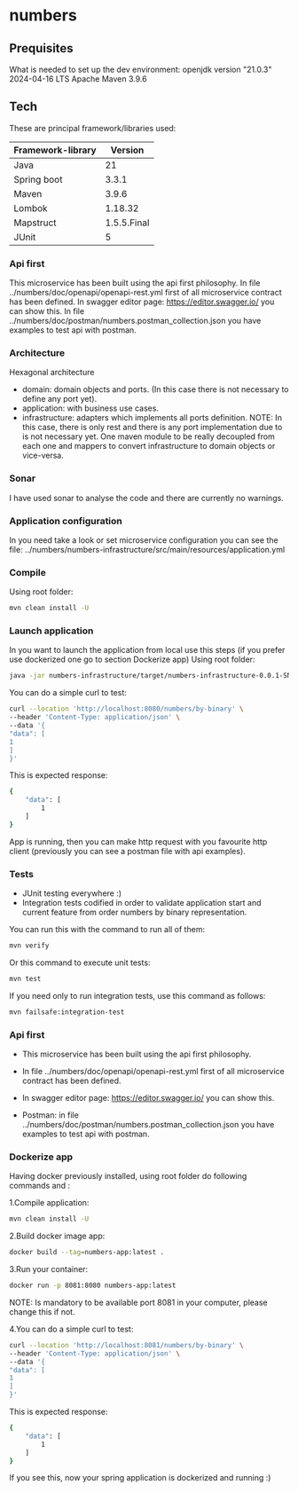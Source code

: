 # numbers


## Prequisites
What is needed to set up the dev environment:
openjdk version "21.0.3" 2024-04-16 LTS
Apache Maven 3.9.6


## Tech
These are principal framework/libraries used:

| Framework-library | Version     |
| ----------------- |-------------|
| Java              | 21          |
| Spring boot       | 3.3.1       |
| Maven             | 3.9.6       |
| Lombok            | 1.18.32     |
| Mapstruct         | 1.5.5.Final |
| JUnit             | 5           |


### Api first
This microservice has been built using the api first philosophy.
In file ../numbers/doc/openapi/openapi-rest.yml first of all microservice contract has been defined.
In swagger editor page: https://editor.swagger.io/ you can show this.
In file ../numbers/doc/postman/numbers.postman_collection.json you have examples to test api with postman.

### Architecture
Hexagonal architecture
- domain: domain objects and ports. (In this case there is not necessary to define any port yet).
- application: with business use cases.
- infrastructure: adapters which implements all ports definition.
NOTE: In this case, there is only rest and there is any port implementation due to is not necessary yet.
  One maven module to be really decoupled from each one and mappers to convert infrastructure to domain objects or vice-versa.

### Sonar
I have used sonar to analyse the code and there are currently no warnings.


### Application configuration
In you need take a look or set microservice configuration you can see the file:
../numbers/numbers-infrastructure/src/main/resources/application.yml

### Compile
Using root folder:
```sh
mvn clean install -U
```

### Launch application
In you want to launch the application from local use this steps
(if you prefer use dockerized one go to section Dockerize app)
Using root folder:
```sh
java -jar numbers-infrastructure/target/numbers-infrastructure-0.0.1-SNAPSHOT.jar
```
You can do a simple curl to test:
```sh
curl --location 'http://localhost:8080/numbers/by-binary' \
--header 'Content-Type: application/json' \
--data '{
"data": [
1
]
}'
```
This is expected response:
```sh
{
    "data": [
        1
    ]
}
```
App is running, then you can make http request with you favourite http client
(previously you can see a postman file with api examples).

### Tests
- JUnit testing everywhere :)
- Integration tests codified in order to validate application start and current feature from order numbers by binary representation.

You can run this with the command to run all of them:
```sh
mvn verify
```

Or this command to execute unit tests:
```sh
mvn test
```

If you need only to run integration tests, use this command as follows:
```sh
mvn failsafe:integration-test
```


### Api first
- This microservice has been built using the api first philosophy.
- In file ../numbers/doc/openapi/openapi-rest.yml first of all microservice contract has been defined.
- In swagger editor page: https://editor.swagger.io/ you can show this.

- Postman: in file ../numbers/doc/postman/numbers.postman_collection.json you have examples to test api with postman.

### Dockerize app
Having docker previously installed, using root folder do following commands and :

1.Compile application:
```sh
mvn clean install -U
```

2.Build docker image app:
```sh
docker build --tag=numbers-app:latest .
```

3.Run your container:
```sh
docker run -p 8081:8080 numbers-app:latest
```
NOTE: Is mandatory to be available port 8081 in your computer, please change this if not.

4.You can do a simple curl to test:
```sh
curl --location 'http://localhost:8081/numbers/by-binary' \
--header 'Content-Type: application/json' \
--data '{
"data": [
1
]
}'
```
This is expected response:
```sh
{
    "data": [
        1
    ]
}
```

If you see this, now your spring application is dockerized and running :)
